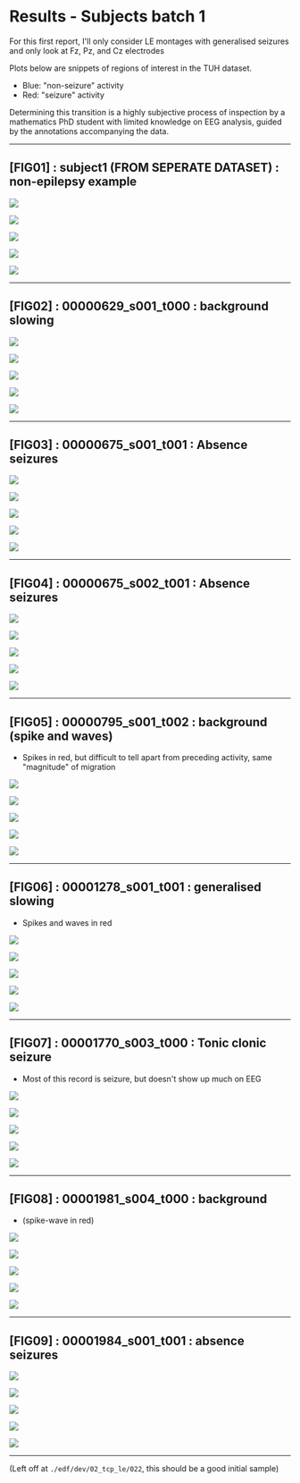 

# Results - Subjects batch 1

For this first report, I'll only consider LE montages with generalised seizures and only look at Fz, Pz, and Cz electrodes

Plots below are snippets of regions of interest in the TUH dataset.

* Blue: "non-seizure" activity
* Red: "seizure" activity

Determining this transition is a highly subjective process of inspection by a mathematics PhD student with limited knowledge on EEG analysis, guided by the annotations accompanying the data.

***

## [FIG01] : subject1 (FROM SEPERATE DATASET) : non-epilepsy example

![](../../output/phase/subject1_40.png)

![](../../output/trace/subject1_40.png)

![](../../output/spect/subject1_40.png)

![](../../output/quadvar/subject1_40.png)

![](../../output/accel/subject1_40.png)

***

## [FIG02] : 00000629_s001_t000 : background slowing

![](../../output/phase/00000629_s001_t001_90.png)

![](../../output/trace/00000629_s001_t001_90.png)

![](../../output/spect/00000629_s001_t001_90.png)

![](../../output/quadvar/00000629_s001_t001_90.png)

![](../../output/accel/00000629_s001_t001_90.png)

***

## [FIG03] : 00000675_s001_t001 : Absence seizures

![](../../output/phase/00000675_s001_t001_250.png)

![](../../output/trace/00000675_s001_t001_250.png)

![](../../output/spect/00000675_s001_t001_250.png)

![](../../output/quadvar/00000675_s001_t001_250.png)

![](../../output/accel/00000675_s001_t001_250.png)

***

## [FIG04] : 00000675_s002_t001 : Absence seizures

![](../../output/phase/00000675_s001_t001_250.png)

![](../../output/spect/00000675_s001_t001_250.png)

![](../../output/spect/00000675_s001_t001_250.png)

![](../../output/quadvar/00000675_s001_t001_250.png)

![](../../output/accel/00000675_s001_t001_250.png)

***

## [FIG05] : 00000795_s001_t002 : background (spike and waves)

* Spikes in red, but difficult to tell apart from preceding activity, same "magnitude" of migration

![](../../output/phase/00000795_s001_t002_200.png)

![](../../output/trace/00000795_s001_t002_200.png)

![](../../output/spect/00000795_s001_t002_200.png)

![](../../output/quadvar/00000795_s001_t002_200.png)

![](../../output/accel/00000795_s001_t002_200.png)

***

## [FIG06] : 00001278_s001_t001 : generalised slowing

- Spikes and waves in red

![](../../output/phase/00001278_s001_t001_153.png)

![](../../output/trace/00001278_s001_t001_153.png)

![](../../output/spect/00001278_s001_t001_153.png)

![](../../output/quadvar/00001278_s001_t001_153.png)

![](../../output/accel/00001278_s001_t001_153.png)

***

## [FIG07] : 00001770_s003_t000 : Tonic clonic seizure

- Most of this record is seizure, but doesn't show up much on EEG

![](../../output/phase/00001770_s003_t000_79.png)

![](../../output/trace/00001770_s003_t000_79.png)

![](../../output/spect/00001770_s003_t000_79.png)

![](../../output/quadvar/00001770_s003_t000_79.png)

![](../../output/accel/00001770_s003_t000_79.png)

***

## [FIG08] : 00001981_s004_t000 : background

* (spike-wave in red)

![](../../output/phase/00001981_s004_t000_305.png)

![](../../output/trace/00001981_s004_t000_305.png)

![](../../output/spect/00001981_s004_t000_305.png)

![](../../output/quadvar/00001981_s004_t000_305.png)

![](../../output/accel/00001981_s004_t000_305.png)

***

## [FIG09] : 00001984_s001_t001 : absence seizures

![](../../output/phase/00001984_s001_t001_293.png)

![](../../output/trace/00001984_s001_t001_293.png)

![](../../output/spect/00001984_s001_t001_293.png)

![](../../output/quadvar/00001984_s001_t001_293.png)

![](../../output/accel/00001984_s001_t001_293.png)

***

(Left off at `./edf/dev/02_tcp_le/022`, this should be a good initial sample)






